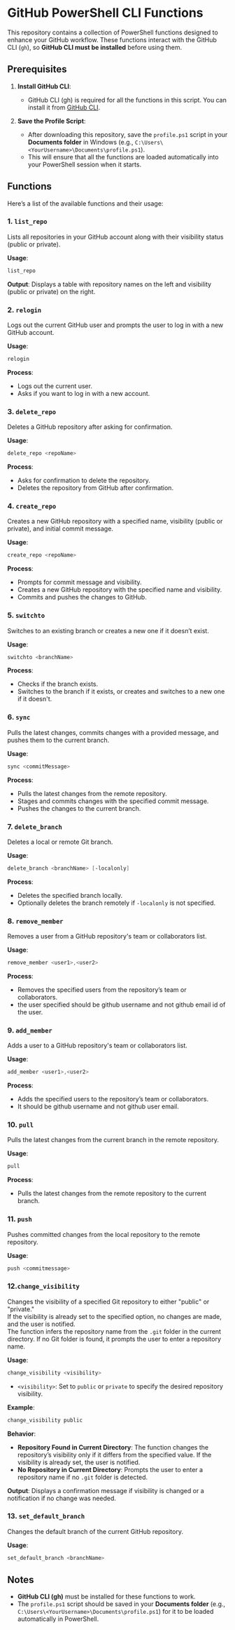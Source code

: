 
# GitHub PowerShell CLI Functions

This repository contains a collection of PowerShell functions designed to enhance your GitHub workflow. These functions interact with the GitHub CLI (`gh`), so **GitHub CLI must be installed** before using them.

## Prerequisites

1. **Install GitHub CLI**:
   - GitHub CLI (gh) is required for all the functions in this script. You can install it from [GitHub CLI](https://cli.github.com/).

2. **Save the Profile Script**:
   - After downloading this repository, save the `profile.ps1` script in your **Documents folder** in Windows (e.g., `C:\Users\<YourUsername>\Documents\profile.ps1`).
   - This will ensure that all the functions are loaded automatically into your PowerShell session when it starts.

## Functions

Here’s a list of the available functions and their usage:

### 1. **`list_repo`**
   Lists all repositories in your GitHub account along with their visibility status (public or private).

   **Usage**:
   ```powershell
   list_repo
   ```

   **Output**:
   Displays a table with repository names on the left and visibility (public or private) on the right.

### 2. **`relogin`**
   Logs out the current GitHub user and prompts the user to log in with a new GitHub account.

   **Usage**:
   ```powershell
   relogin
   ```

   **Process**:
   - Logs out the current user.
   - Asks if you want to log in with a new account.

### 3. **`delete_repo`**
   Deletes a GitHub repository after asking for confirmation.

   **Usage**:
   ```powershell
   delete_repo <repoName>
   ```

   **Process**:
   - Asks for confirmation to delete the repository.
   - Deletes the repository from GitHub after confirmation.

### 4. **`create_repo`**
   Creates a new GitHub repository with a specified name, visibility (public or private), and initial commit message.

   **Usage**:
   ```powershell
   create_repo <repoName>
   ```

   **Process**:
   - Prompts for commit message and visibility.
   - Creates a new GitHub repository with the specified name and visibility.
   - Commits and pushes the changes to GitHub.

### 5. **`switchto`**
   Switches to an existing branch or creates a new one if it doesn’t exist.

   **Usage**:
   ```powershell
   switchto <branchName>
   ```

   **Process**:
   - Checks if the branch exists.
   - Switches to the branch if it exists, or creates and switches to a new one if it doesn't.

### 6. **`sync`**
   Pulls the latest changes, commits changes with a provided message, and pushes them to the current branch.

   **Usage**:
   ```powershell
   sync <commitMessage>
   ```

   **Process**:
   - Pulls the latest changes from the remote repository.
   - Stages and commits changes with the specified commit message.
   - Pushes the changes to the current branch.

### 7. **`delete_branch`**
   Deletes a local or remote Git branch.

   **Usage**:
   ```powershell
   delete_branch <branchName> [-localonly]
   ```

   **Process**:
   - Deletes the specified branch locally.
   - Optionally deletes the branch remotely if `-localonly` is not specified.

### 8. **`remove_member`**
   Removes a user from a GitHub repository's team or collaborators list.

   **Usage**:
   ```powershell
   remove_member <user1>,<user2>
   ```

   **Process**:
   - Removes the specified users from the repository’s team or collaborators.
   - the user specified should be github username and not github email id of the user.

### 9. **`add_member`**
   Adds a user to a GitHub repository's team or collaborators list.

   **Usage**:
   ```powershell
   add_member <user1>,<user2>
   ```

   **Process**:
   - Adds the specified users to the repository’s team or collaborators.
   - It should be github username and not github user email.

### 10. **`pull`**
   Pulls the latest changes from the current branch in the remote repository.

   **Usage**:
   ```powershell
   pull
   ```

   **Process**:
   - Pulls the latest changes from the remote repository to the current branch.

### 11. **`push`**
   Pushes committed changes from the local repository to the remote repository.

   **Usage**:
   ```powershell
   push <commitmessage>
   ```

### 12.**`change_visibility`**
   Changes the visibility of a specified Git repository to either "public" or "private."  
   If the visibility is already set to the specified option, no changes are made, and the user is notified.  
   The function infers the repository name from the `.git` folder in the current directory. If no Git folder is found, it prompts the user to enter a repository name.

   **Usage**:
   ```powershell
   change_visibility <visibility>
   ```
   - `<visibility>`: Set to `public` or `private` to specify the desired repository visibility.

   **Example**:
   ```powershell
   change_visibility public
   ```

   **Behavior**:
   - **Repository Found in Current Directory**: The function changes the repository’s visibility only if it differs from the specified value. If the visibility is already set, the user is notified.
   - **No Repository in Current Directory**: Prompts the user to enter a repository name if no `.git` folder is detected.
   
   **Output**:
   Displays a confirmation message if visibility is changed or a notification if no change was needed.

### 13. **`set_default_branch`**
   Changes the default branch of the current GitHub repository.

   **Usage**:
   ```powershell
   set_default_branch <branchName>
   ```

## Notes
- **GitHub CLI (gh)** must be installed for these functions to work.
- The `profile.ps1` script should be saved in your **Documents folder** (e.g., `C:\Users\<YourUsername>\Documents\profile.ps1`) for it to be loaded automatically in PowerShell.

#
